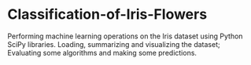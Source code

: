 # Classification-of-Iris-Flowers
Performing machine learning operations on the Iris dataset using Python SciPy libraries. 
Loading, summarizing and visualizing the dataset; 
Evaluating some algorithms and making some predictions.
